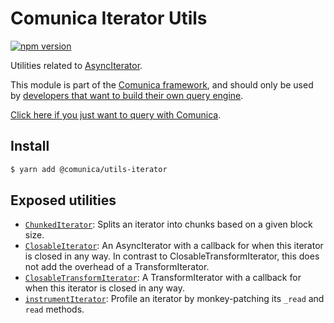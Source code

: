 # Comunica Iterator Utils

[![npm version](https://badge.fury.io/js/%40comunica%2Futils-iterator.svg)](https://www.npmjs.com/package/@comunica/utils-iterator)

Utilities related to [AsyncIterator](https://github.com/RubenVerborgh/AsyncIterator/).

This module is part of the [Comunica framework](https://github.com/comunica/comunica),
and should only be used by [developers that want to build their own query engine](https://comunica.dev/docs/modify/).

[Click here if you just want to query with Comunica](https://comunica.dev/docs/query/).

## Install

```bash
$ yarn add @comunica/utils-iterator
```

## Exposed utilities

* [`ChunkedIterator`](https://comunica.github.io/comunica/classes/_comunica_utils_iterator.ChunkedIterator.html): Splits an iterator into chunks based on a given block size.
* [`ClosableIterator`](https://comunica.github.io/comunica/classes/_comunica_utils_iterator.ClosableIterator.html): An AsyncIterator with a callback for when this iterator is closed in any way. In contrast to ClosableTransformIterator, this does not add the overhead of a TransformIterator.
* [`ClosableTransformIterator`](https://comunica.github.io/comunica/classes/_comunica_utils_iterator.ClosableTransformIterator.html): A TransformIterator with a callback for when this iterator is closed in any way.
* [`instrumentIterator`](https://comunica.github.io/comunica/classes/_comunica_utils_iterator.instrumentIterator.html): Profile an iterator by monkey-patching its `_read` and `read` methods.
